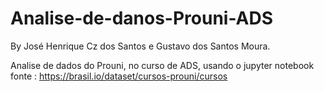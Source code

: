 # Analise-de-danos-Prouni-ADS
By José Henrique Cz dos Santos e Gustavo dos Santos Moura.

Analise de dados do Prouni, no curso de ADS, usando o jupyter notebook
fonte : https://brasil.io/dataset/cursos-prouni/cursos
